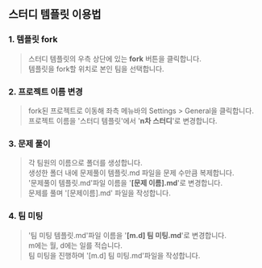 ## 스터디 템플릿 이용법

### 1. 템플릿 fork
>스터디 템플릿의 우측 상단에 있는 **fork** 버튼을 클릭합니다.<br>
>템플릿을 fork할 위치로 본인 팀을 선택합니다.<br>

### 2. 프로젝트 이름 변경
>fork된 프로젝트로 이동해 좌측 메뉴바의 Settings > General을 클릭합니다.<br>
>프로젝트 이름을 '스터디 템플릿'에서 '**n차 스터디**'로 변경합니다.<br>

### 3. 문제 풀이
>각 팀원의 이름으로 폴더를 생성합니다.<br>
>생성한 폴더 내에 문제풀이 템플릿.md 파일을 문제 수만큼 복제합니다.<br>
>'문제풀이 템플릿.md'파일 이름을 '**[문제 이름].md**'로 변경합니다.<br>
>문제를 풀며 '[문제이름].md' 파일을 작성합니다.<br>

### 4. 팀 미팅
>'팀 미팅 템플릿.md'파일 이름을 '**[m.d] 팀 미팅.md**'로 변경합니다.<br>
>m에는 월, d에는 일를 적습니다.<br>
>팀 미팅을 진행하며 '[m.d] 팀 미팅.md'파일을 작성합니다.<br>
